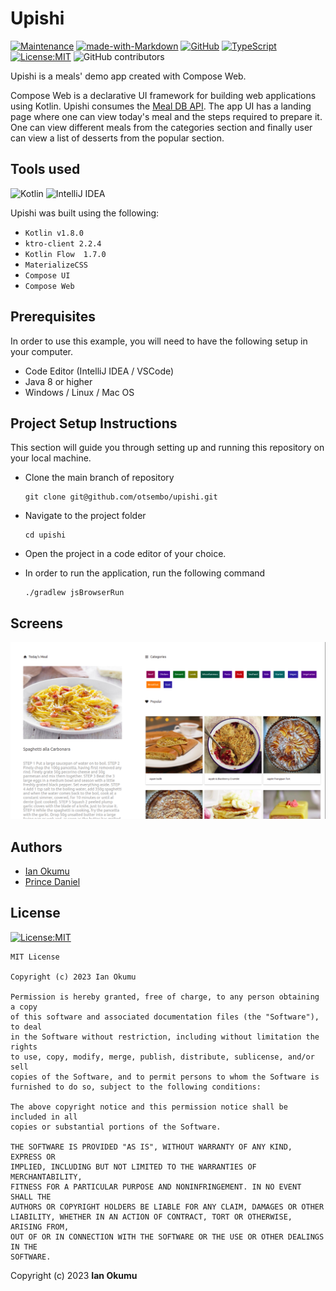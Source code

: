 # Upishi 
[![Maintenance](https://img.shields.io/badge/Maintained%3F-yes-green.svg)](https://GitHub.com/otsembo/upishi/graphs/commit-activity)
[![made-with-Markdown](https://img.shields.io/badge/Made%20with-Markdown-1f425f.svg)](http://commonmark.org)
[![GitHub](https://badgen.net/badge/icon/github?icon=github&label)](https://github.com)
[![TypeScript](https://badgen.net/badge/icon/typescript?icon=typescript&label)](https://typescriptlang.org)
[![License:MIT](https://img.shields.io/badge/License-MIT-yellow.svg)](https://opensource.org/licenses/MIT)
![GitHub contributors](https://img.shields.io/github/contributors/otsembo/upishi.svg)

Upishi is a meals' demo app created with Compose Web. 

Compose Web is a declarative UI framework for building web applications using Kotlin. Upishi consumes the [Meal DB API](https://themealdb.com/). The app UI has a landing page where one can view 
today's meal and the steps required to prepare it. One can view different meals from the categories section and 
finally user can view a list of desserts from the popular section.

## Tools used
![Kotlin](https://img.shields.io/badge/kotlin-%237F52FF.svg?style=for-the-badge&logo=kotlin&logoColor=blue)
![IntelliJ IDEA](https://img.shields.io/badge/IntelliJIDEA-000000.svg?style=for-the-badge&logo=intellij-idea&logoColor=orange)

Upishi was built using the following:

* `Kotlin v1.8.0`
* `ktro-client 2.2.4`
* `Kotlin Flow  1.7.0`
* `MaterializeCSS`
* `Compose UI`
* `Compose Web`

## Prerequisites
In order to use this example, you will need to have the following setup in your computer.

- Code Editor (IntelliJ IDEA / VSCode)
- Java 8 or higher
- Windows / Linux / Mac OS


## Project Setup Instructions

This section will guide you through setting up and running this repository on your local machine.

* Clone the main branch of repository
    ```
    git clone git@github.com/otsembo/upishi.git
    ```
* Navigate to the project folder
    ```
    cd upishi
    ```
* Open the project in a code editor of your choice.

* In order to run the application, run the following command
    ```
    ./gradlew jsBrowserRun
    ```

## Screens
![](https://github.com/otsembo/upishi/blob/prince475-patch-1/Screenshot%20from%202023-04-22%2002-33-06.png)

## Authors
* [Ian Okumu](https://github.com/otsembo)
* [Prince Daniel](https://github.com/prince475)

## License
[![License:MIT](https://img.shields.io/badge/License-MIT-yellow.svg)](https://opensource.org/licenses/MIT)

```
MIT License

Copyright (c) 2023 Ian Okumu

Permission is hereby granted, free of charge, to any person obtaining a copy
of this software and associated documentation files (the "Software"), to deal
in the Software without restriction, including without limitation the rights
to use, copy, modify, merge, publish, distribute, sublicense, and/or sell
copies of the Software, and to permit persons to whom the Software is
furnished to do so, subject to the following conditions:

The above copyright notice and this permission notice shall be included in all
copies or substantial portions of the Software.

THE SOFTWARE IS PROVIDED "AS IS", WITHOUT WARRANTY OF ANY KIND, EXPRESS OR
IMPLIED, INCLUDING BUT NOT LIMITED TO THE WARRANTIES OF MERCHANTABILITY,
FITNESS FOR A PARTICULAR PURPOSE AND NONINFRINGEMENT. IN NO EVENT SHALL THE
AUTHORS OR COPYRIGHT HOLDERS BE LIABLE FOR ANY CLAIM, DAMAGES OR OTHER
LIABILITY, WHETHER IN AN ACTION OF CONTRACT, TORT OR OTHERWISE, ARISING FROM,
OUT OF OR IN CONNECTION WITH THE SOFTWARE OR THE USE OR OTHER DEALINGS IN THE
SOFTWARE.
```

Copyright (c) 2023 **Ian Okumu**
